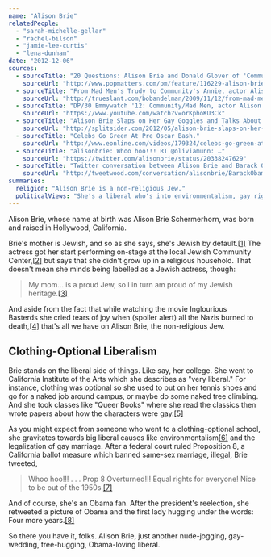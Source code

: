 ```yaml
---
name: "Alison Brie"
relatedPeople:
  - "sarah-michelle-gellar"
  - "rachel-bilson"
  - "jamie-lee-curtis"
  - "lena-dunham"
date: "2012-12-06"
sources:
  - sourceTitle: "20 Questions: Alison Brie and Donald Glover of 'Community.'"
    sourceUrl: "http://www.popmatters.com/pm/feature/116229-alison-brie-and-donald-glover-of-community/"
  - sourceTitle: "From Mad Men's Trudy to Community's Annie, actor Alison Brie is a hit."
    sourceUrl: "http://trueslant.com/bobandelman/2009/11/12/from-mad-mens-trudy-to-communitys-annie-actor-alison-brie-is-a-hit/"
  - sourceTitle: "DP/30 Emmywatch '12: Community/Mad Men, actor Alison Brie."
    sourceUrl: "https://www.youtube.com/watch?v=orKphoKU3Ck"
  - sourceTitle: "Alison Brie Slaps on Her Gay Goggles and Talks About Being Naked Again."
    sourceUrl: "http://splitsider.com/2012/05/alison-brie-slaps-on-her-gay-goggles-and-talks-about-being-naked-again/"
  - sourceTitle: "Celebs Go Green At Pre Oscar Bash."
    sourceUrl: "http://www.eonline.com/videos/179324/celebs-go-green-at-pre-oscar-bash"
  - sourceTitle: "alisonbrie: Whoo hoo!!! RT @oliviamunn: …"
    sourceUrl: "https://twitter.com/alisonbrie/status/20338247629"
  - sourceTitle: "Twitter conversation between Alison Brie and Barack Obama."
    sourceUrl: "http://tweetwood.com/conversation/alisonbrie/BarackObama"
summaries:
  religion: "Alison Brie is a non-religious Jew."
  politicalViews: "She's a liberal who's into environmentalism, gay rights, and Obama."
---
```


Alison Brie, whose name at birth was Alison Brie Schermerhorn, was born and raised in Hollywood, California.

Brie's mother is Jewish, and so as she says, she's Jewish by default.<a class="source-citation" href="#http%3A%2F%2Fwww.popmatters.com%2Fpm%2Ffeature%2F116229-alison-brie-and-donald-glover-of-community%2F" title="20 Questions: Alison Brie and Donald Glover of &apos;Community.&apos;">[1]</a> The actress got her start performing on-stage at the local Jewish Community Center,<a class="source-citation" href="#http%3A%2F%2Ftrueslant.com%2Fbobandelman%2F2009%2F11%2F12%2Ffrom-mad-mens-trudy-to-communitys-annie-actor-alison-brie-is-a-hit%2F" title="From Mad Men&apos;s Trudy to Community&apos;s Annie, actor Alison Brie is a hit.">[2]</a> but says that she didn't grow up in a religious household. That doesn't mean she minds being labelled as a Jewish actress, though:

>My mom… is a proud Jew, so I in turn am proud of my Jewish heritage.<a class="source-citation" href="#https%3A%2F%2Fwww.youtube.com%2Fwatch%3Fv%3DorKphoKU3Ck" title="DP/30 Emmywatch &apos;12: Community/Mad Men, actor Alison Brie.">[3]</a>

And aside from the fact that while watching the movie Inglourious Basterds she cried tears of joy when (spoiler alert) all the Nazis burned to death,<a class="source-citation" href="#http%3A%2F%2Fwww.popmatters.com%2Fpm%2Ffeature%2F116229-alison-brie-and-donald-glover-of-community%2F" title="20 Questions: Alison Brie and Donald Glover of &apos;Community.&apos;">[4]</a> that's all we have on Alison Brie, the non-religious Jew.


## Clothing-Optional Liberalism

Brie stands on the liberal side of things. Like say, her college. She went to California Institute of the Arts which she describes as "very liberal." For instance, clothing was optional so she used to put on her tennis shoes and go for a naked job around campus, or maybe do some naked tree climbing. And she took classes like "Queer Books" where she read the classics then wrote papers about how the characters were gay.<a class="source-citation" href="#http%3A%2F%2Fsplitsider.com%2F2012%2F05%2Falison-brie-slaps-on-her-gay-goggles-and-talks-about-being-naked-again%2F" title="Alison Brie Slaps on Her Gay Goggles and Talks About Being Naked Again.">[5]</a>

As you might expect from someone who went to a clothing-optional school, she gravitates towards big liberal causes like environmentalism<a class="source-citation" href="#http%3A%2F%2Fwww.eonline.com%2Fvideos%2F179324%2Fcelebs-go-green-at-pre-oscar-bash" title="Celebs Go Green At Pre Oscar Bash.">[6]</a> and the legalization of gay marriage. After a federal court ruled Proposition 8, a California ballot measure which banned same-sex marriage, illegal, Brie tweeted,

>Whoo hoo!!! . . . Prop 8 Overturned!!! Equal rights for everyone! Nice to be out of the 1950s.<a class="source-citation" href="#https%3A%2F%2Ftwitter.com%2Falisonbrie%2Fstatus%2F20338247629" title="alisonbrie: Whoo hoo!!! RT @oliviamunn: …">[7]</a>

And of course, she's an Obama fan. After the president's reelection, she retweeted a picture of Obama and the first lady hugging under the words: Four more years.<a class="source-citation" href="#http%3A%2F%2Ftweetwood.com%2Fconversation%2Falisonbrie%2FBarackObama" title="Twitter conversation between Alison Brie and Barack Obama.">[8]</a>

So there you have it, folks. Alison Brie, just another nude-jogging, gay-wedding, tree-hugging, Obama-loving liberal.